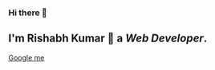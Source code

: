 ### Hi there 👋

## I'm **Rishabh Kumar** 🎸 a _Web Developer_.

[Google me](https://google.com/search?q=rsbkme)
